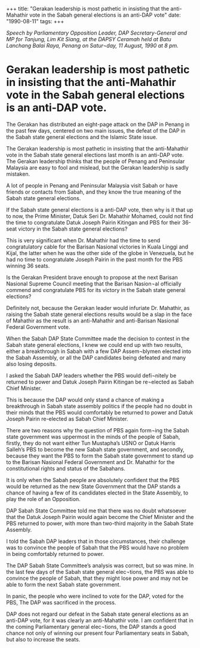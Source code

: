 +++ 
title: "Gerakan leadership is most pathetic in insisting that the anti-Mahathir vote in the Sabah general elections is an anti-DAP vote"
date: "1990-08-11"
tags:
+++

_Speech by Parliamentary Opposition Leader, DAP Secretary-General and MP for Tanjung, Lim Kit Siang, at the DAPSY Ceramah held at Batu Lanchang Balai Raya, Penang on Satur¬day, 11 August, 1990 at 8 pm._

# Gerakan leadership is most pathetic in insisting that the anti-Mahathir vote in the Sabah general elections is an anti-DAP vote.

The Gerakan has distributed an eight-page attack on the DAP in Penang in the past few days, centered on two main issues, the defeat of the DAP in the Sabah state general elections and the Islamic State issue.</u>

The Gerakan leadership is most pathetic in insisting that the anti-Mahathir vote in the Sabah state 
general elections last month is an anti-DAP vote. The Gerakan leadership thinks that the people 
of Penang and Peninsular Malaysia are easy to fool and mislead, but the Gerakan leadership is 
sadly mistaken.

A lot of people in Penang and Peninsular Malaysia visit Sabah or have friends or contacts from 
Sabah, and they know the true meaning of the Sabah state general elections.

If the Sabah state general elections is a anti-DAP vote, then why is it that up to now, the Prime 
Minister, Datuk Seri Dr. Mahathir Mohamed, could not find the time to congratulate 
Datuk Joseph Pairin Kitingan and PBS for their 36-seat victory in the Sabah state general elections?

This is very significant when Dr. Mahathir had the time to send congratulatory cable for the 
Barisan Nasional victories in Kuala Linggi and Kijal, the latter when he was the other side of 
the globe in Venezuela, but he had no time to congratulate Joseph Pairin in the past month for 
the PBS winning 36 seats.

Is the Gerakan President brave enough to propose at the next Barisan Nasional Supreme Council 
meeting that the Barisan Nasion¬al officially commend and congratulate PBS for its victory in the 
Sabah state general elections?

Definitely not, because the Gerakan leader would infuriate Dr. Mahathir, as raising the Sabah state general elections results would be a slap in the face of Mahathir as the result is an anti-Mahathir and 
anti-Barisan Nasional Federal Government vote.

When the Sabah DAP State Committee made the decision to contest in the Sabah state general 
elections, I knew we could end up with two results, either a breakthrough in Sabah with a few 
DAP Assem¬blymen elected into the Sabah Assembly, or all the DAP candidates being defeated 
and many also losing deposits.

I asked the Sabah DAP leaders whether the PBS would defi¬nitely be returned to power and 
Datuk Joseph Pairin Kitingan be re¬elected as Sabah Chief Minister.

This is because the DAP would only stand a chance of making a breakthrough in Sabah state 
assembly politics if the people had no doubt in their minds that the PBS would comfortably be 
returned to power and Datuk Joseph Pairin re-elected as Sabah Chief Minister.

There are two reasons why the question of PBS again form¬ing the Sabah state government was 
uppermost in the minds of the people of Sabah, firstly, they do not want either Tun Mustapha’s 
USNO or Datuk Harris Salleh’s PBS to become the new Sabah state government, and secondly, 
because they want the PBS to form the Sabah state government to stand up to the Barisan Nasional Federal Government and Dr. Mahathir for the constitutional rights and status of the Sabahans.

It is only when the Sabah people are absolutely confident that the PBS would be returned as the new 
State Government that the DAP stands a chance of having a few of its candidates elected in the State Assembly, to play the role of an Opposition.

DAP Sabah State Committee told me that there was no doubt whatsoever that the Datuk Joseph 
Pairin would again become the Chief Minister and the PBS returned to power, with more than 
two-third majority in the Sabah State Assembly.

I told the Sabah DAP leaders that in those circumstances, their challenge was to convince the 
people of Sabah that the PBS would have no problem in being comfortably returned to power.

The DAP Sabah State Committee’s analysis was correct, but so was mine. In the last few days 
of the Sabah state general elec¬tions, the PBS was able to convince the people of Sabah, that they 
might lose power and may not be able to form the next Sabah state government.

In panic, the people who were inclined to vote for the DAP, voted for the PBS, The DAP was 
sacrificed in the process.

DAP does not regard our defeat in the Sabah state general elections as an anti-DAP vote, for 
it was clearly an anti-Mahathir vote. I am confident that in the coming Parliamentary general 
elec¬tions, the DAP stands a good chance not only of winning our present four Parliamentary 
seats in Sabah, but also to increase the seats.
 
